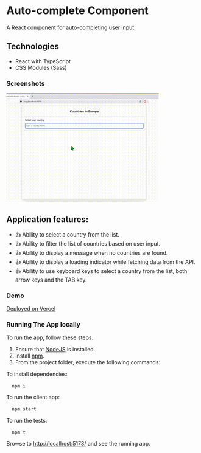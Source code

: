 # Auto-complete Component

A React component for auto-completing user input.

## Technologies

- React with TypeScript
- CSS Modules (Sass)

### Screenshots

![screenshot](https://github.com/mihailgaberov/auto-complete-component/blob/main/public/demo.gif)

## Application features:

- :+1: Ability to select a country from the list.
- :+1: Ability to filter the list of countries based on user input.
- :+1: Ability to display a message when no countries are found.
- :+1: Ability to display a loading indicator while fetching data from the API.
- :+1: Ability to use keyboard keys to select a country from the list, both arrow keys and the TAB key.

### Demo

[Deployed on Vercel](https://auto-complete-component-nine.vercel.app/)

### Running The App locally

To run the app, follow these steps.

1. Ensure that [NodeJS](http://nodejs.org/) is installed.
2. Install [npm](https://www.npmjs.com/).
3. From the project folder, execute the following commands:

To install dependencies:

```shell
  npm i
```

To run the client app:

```shell
  npm start
```

To run the tests:

```shell
  npm t
```

Browse to [http://localhost:5173/](http://localhost:5173/) and see the running app.
